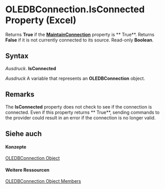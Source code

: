 
# OLEDBConnection.IsConnected Property (Excel)

Returns  **True** if the **[MaintainConnection](ce913d74-d86d-006c-4def-da04a8c630b6.md)** property is ** True**. Returns **False** if it is not currently connected to its source. Read-only **Boolean**.


## Syntax

 _Ausdruck_. **IsConnected**

 _Ausdruck_ A variable that represents an **OLEDBConnection** object.


## Remarks

The  **IsConnected** property does not check to see if the connection is connected. Even if this property returns ** True**, sending commands to the provider could result in an error if the connection is no longer valid.


## Siehe auch


#### Konzepte


[OLEDBConnection Object](f246e544-9854-8e71-a7f7-dec57dd725e4.md)
#### Weitere Ressourcen


[OLEDBConnection Object Members](http://msdn.microsoft.com/library/2f1a2f81-ee3a-1b60-8dc3-87818e1790c1%28Office.15%29.aspx)